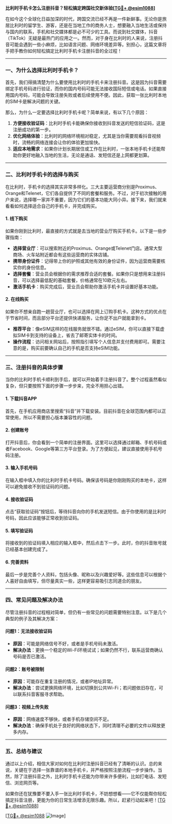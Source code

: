 **比利时手机卡怎么注册抖音？轻松搞定跨国社交新体验[[TG💪+ @esim1088](https://t.me/s/esim1088)]**

在如今这个全球化日益加深的时代，跨国交流已经不再是一件新鲜事。无论你是旅居比利时的留学生、游客，还是在当地工作的商务人士，想要融入当地生活或保持与国内的联系，手机和社交媒体都是必不可少的工具。而说到社交媒体，抖音（TikTok）无疑是最热门的应用之一。然而，对于身在比利时的人来说，注册抖音可能会遇到一些小麻烦，比如语言问题、网络环境差异等。别担心，这篇文章将手把手教你如何轻松搞定比利时手机卡注册抖音的全过程！

---

### **一、为什么选择比利时手机卡？**

首先，我们得搞清楚为什么要使用比利时的手机卡来注册抖音。这是因为抖音需要绑定手机号码进行验证，而你的国内号码可能无法接收国际短信或电话。如果直接用国内号码，可能会导致注册失败或者后续使用不便。因此，获取一张比利时本地的SIM卡是解决问题的关键。

那么，为什么一定要选择比利时手机卡呢？简单来说，有以下几个原因：

1. **方便接收验证码**：比利时手机卡能确保你接收到抖音发送的短信验证码，这是注册成功的第一步。
2. **优化网络体验**：比利时的网络环境相对稳定，尤其是当你需要观看抖音视频时，流畅的网络连接会让你的体验更加愉快。
3. **适应本地需求**：如果你计划长期居住或工作在比利时，一张本地手机卡还能帮助你更好地融入当地的生活，无论是通话、发短信还是上网都更划算。

---

### **二、比利时手机卡的选择与购买**

在比利时，手机卡的选择其实非常多样化。三大主要运营商分别是Proximus、Orange和Telenet，它们各自提供了不同的套餐和服务。不过，对于初次接触的用户来说，选择哪一家并不重要，因为它们的基本功能大同小异。接下来，我们就来看看如何选择适合自己的手机卡，并完成购买。

#### **1. 线下购买**

如果你刚到比利时，最直接的方式就是去当地的营业厅购买手机卡。以下是一些步骤指南：

- **选择营业厅**：可以搜索附近的Proximus、Orange或Telenet门店。通常大型商场、火车站附近都会有这些运营商的实体店铺。
- **携带身份证件**：记得带上你的护照或其他有效的身份证件，因为运营商需要核实你的身份信息。
- **选择套餐**：营业员会根据你的需求推荐合适的套餐。如果你只是想用来注册抖音，可以选择最低配的基础套餐，价格通常在10欧元左右。
- **激活手机卡**：购买完成后，营业员会帮助你激活手机卡并设置好基本功能。

#### **2. 在线购买**

如果你不想亲自跑一趟营业厅，也可以选择在网上订购手机卡。这种方式的优点在于节省时间，而且部分平台还提供快递服务，让你足不出户就能拿到卡。

- **推荐平台**：像eSIM这样的在线服务就很不错。通过eSIM，你可以直接下载虚拟SIM卡到支持的设备上，省去了邮寄实体卡的时间。
- **操作流程**：访问相关网站后，按照指引填写个人信息并支付费用即可。需要注意的是，购买前要确认自己的手机是否支持eSIM功能。

---

### **三、注册抖音的具体步骤**

当你的比利时手机卡顺利到手后，就可以开始着手注册抖音了。整个过程虽然看似复杂，但只要按照下面的步骤一步步来，完全不用担心出错。

#### **1. 下载抖音APP**

首先，在手机应用商店里搜索“抖音”并下载安装。目前抖音在全球范围内都可以正常使用，所以不需要担心版本兼容性的问题。

#### **2. 创建账号**

打开抖音后，你会看到一个简单的注册界面。这里可以选择通过邮箱、手机号码或者Facebook、Google等第三方平台登录。为了方便起见，建议直接使用手机号码注册。

#### **3. 输入手机号码**

在输入框中填入你的比利时手机卡号码。确保该号码是你刚刚购买的本地卡，这样可以避免接收不到验证码的问题。

#### **4. 接收验证码**

点击“获取验证码”按钮后，等待抖音向你的手机发送短信。由于你使用的是比利时号码，因此应该能够正常收到验证码。

#### **5. 填写验证码**

将接收到的验证码填入相应的输入框中，然后点击下一步。此时，你的抖音账号就已经基本创建完成了。

#### **6. 完善资料**

最后一步是完善个人资料，包括头像、昵称以及兴趣爱好等。这些信息可以根据个人喜好自由填写，但尽量真实一些，这样更容易吸引志同道合的朋友。

---

### **四、常见问题及解决办法**

尽管注册抖音的过程相对简单，但仍有一些常见的问题需要特别注意。以下是几个典型的例子及其解决方案：

#### **问题1：无法接收验证码**
- **原因**：可能是网络信号不好，或者是手机号码未激活。
- **解决办法**：更换一个稳定的Wi-Fi环境试试；如果仍然不行，联系运营商确认号码是否已激活。

#### **问题2：账号被限制**
- **原因**：可能存在重复注册的情况，或者IP地址异常。
- **解决办法**：尝试更换网络环境，比如切换到公共Wi-Fi；若问题依旧存在，可以联系抖音客服寻求帮助。

#### **问题3：视频上传失败**
- **原因**：网络速度不够快，或者手机存储空间不足。
- **解决办法**：确保手机处于良好的网络状态下，同时清理不必要的文件以释放更多内存。

---

### **五、总结与建议**

通过以上介绍，相信大家对如何在比利时注册抖音已经有了清晰的认识。总的来说，关键在于选择一张靠谱的本地手机卡，并严格按照注册流程一步步操作。当然，除了注册抖音之外，比利时手机卡还能为你带来许多便利，比如打电话、发短信、浏览网页等。

如果你还在犹豫要不要入手一张比利时手机卡，不妨想想看——它不仅能帮你轻松搞定抖音注册，更能为你的日常生活增添无限乐趣。所以，赶紧行动起来吧！[[TG💪+ @esim1088](https://t.me/s/esim1088)]

[[TG💪+ @esim1088](https://t.me/s/esim1088) ![Image](https://i.postimg.cc/4NQfJmqS/Snipaste-2025-05-13-00-14-12.png)]